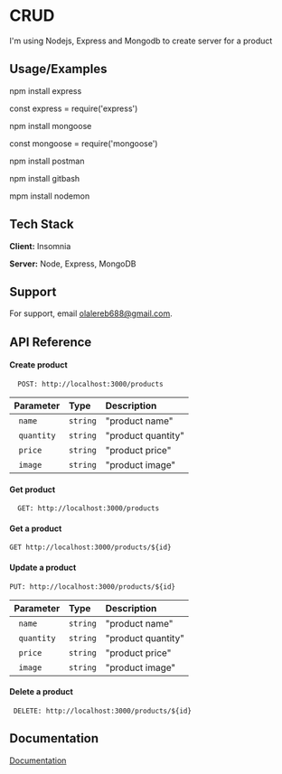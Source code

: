 
# CRUD
I'm using Nodejs, Express and Mongodb to create server for a product



## Usage/Examples


npm install express

const express = require('express')

npm install mongoose

const mongoose = require('mongoose')

npm install postman

npm install gitbash

mpm install nodemon

## Tech Stack

**Client:** Insomnia

**Server:** Node, Express, MongoDB

## Support

For support, email olalereb688@gmail.com.

## API Reference

#### Create product

```http
  POST: http://localhost:3000/products
```

| Parameter | Type     | Description                |
| :-------- | :------- | :------------------------- |
| ` name` | `string` | "product name"|
| ` quantity` | `string` |"product quantity" |
| ` price` | `string` |"product price" |
| ` image` | `string` |"product image" |


#### Get product

```http
  GET: http://localhost:3000/products
```
#### Get a product

```http
GET http://localhost:3000/products/${id}
```


#### Update a product
```http
PUT: http://localhost:3000/products/${id}
```


| Parameter | Type     | Description                |
| :-------- | :------- | :------------------------- |
| ` name` | `string` | "product name"|
| ` quantity` | `string` |  "product quantity" |
| ` price` | `string` |"product price" |
| ` image` | `string` |"product image" |



#### Delete a product
```http
 DELETE: http://localhost:3000/products/${id}
```



## Documentation

[Documentation](http://localhost:3000/products)

